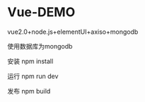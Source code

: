 # Vue-DEMO
vue2.0+node.js+elementUI+axiso+mongodb

使用数据库为mongodb 

安装
npm install

运行
npm run dev

发布
npm build
